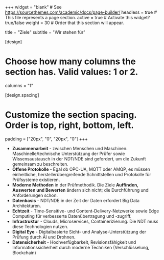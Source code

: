 +++ 
widget = "blank" # See https://sourcethemes.com/academic/docs/page-builder/ 
headless = true # This file represents a page section. 
active = true # Activate this widget? true/false 
weight = 30 # Order that this section will appear.

title = "Ziele"
subtitle = "Wir stehen für"

[design]

# Choose how many columns the section has. Valid values: 1 or 2.
columns = "1"

[design.spacing]

# Customize the section spacing. Order is top, right, bottom, left.
padding = ["20px", "0", "20px", "0"]
+++


- **Zusammenarbeit** - zwischen Menschen und Maschinen. Maschinelle/technische Unterstützung der Prüfer sowie Wissensaustausch in der NDT/NDE sind gefordert, um die Zukunft gemeinsam zu beschreiten.
- **Offene Protokolle** - Egal ob OPC-UA, MQTT oder AMQP, es müssen einheitliche, herstellerübergreifende Schnittstellen und Protokolle für Prüfsysteme existieren.
- **Moderne Methoden** in der Prüfmethodik. Die Ziele **Auffinden, Auswerten und Bewerten** ändern sich nicht; die Durchführung und Anforderungen schon.
- **Datenbasis** - NDT/NDE in der Zeit der Daten erfordert Big Data Architekturen.
- **Echtzeit** - Time-Sensitive- und Content-Delivery-Netzwerke sowie Edge Computing für verbesserte Datenübertragung und -zugriff.
- **Infrastruktur** - Clouds, Microservices, Containerizierung. Die NDT muss diese Technologien nutzen.
- **Digital Eye** - Digitalbasierte Sicht- und Analyse-Unterstützung der Prüfung durch AI und Drohnen.
- **Datensicherheit** - Hochverfügbarkeit, Revisionsfähigkeit und Informationssicherheit durch moderne Techniken (Verschlüsselung, Blockchain)
